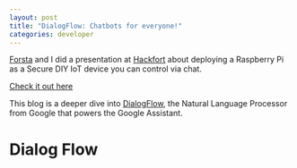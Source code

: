 ```yaml
---
layout: post
title: "DialogFlow: Chatbots for everyone!"
categories: developer
---
```

[Forsta](https://www.forsta.io) and I did a presentation at [Hackfort](https://www.treefortmusicfest.com/forts/hackfort/) about deploying a Raspberry Pi as a Secure DIY IoT device you can control via chat.

[Check it out here](https://hackfort.forsta.io)

This blog is a deeper dive into [DialogFlow](https://dialogflow.com/), the Natural Language Processor from Google that powers the Google Assistant.

# Dialog Flow
